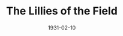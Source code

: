 ---
title: The Lillies of the Field
date: 1931-02-10
closing_date:
layout: productions
playbill:
Theatre: Theatre Jacksonville
cast:
- Bryan Ropes: Charlie Tutewiler
- Catherine: Dolly Hardee
- Violet: Dorothy Black
- Lady Susan Rocker: Justine Rehnborg
- Ann: Marie Coons
- Mrs. Rooke-Walter: Maude Mickler
- The Hon. Monica Flane: Maye Elizabeth Mackinnon
- Elizabeth: Nancy Camp
- Withers: Paul T. Scollard
- The Reverend John Head: Philip S. May
- Barnaby Haddon: Stuart Cavanagh
crew:
- Director: Frank F. Kells
- Props:
  - Marguerite Chiasson
  - Mary Wilcox Rowland
understudies:
orchestra:
---